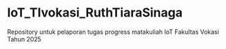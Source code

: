 # IoT_TIvokasi_RuthTiaraSinaga
Repository untuk pelaporan tugas progress matakuliah IoT Fakultas Vokasi Tahun 2025

